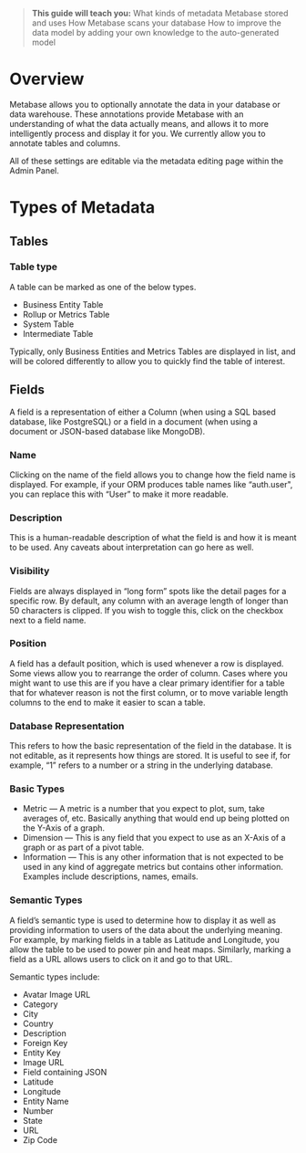 
> **This guide will teach you:**
> What kinds of metadata Metabase stored and uses
> How Metabase scans your database
> How to improve the data model by adding your own knowledge to the auto-generated model

# Overview

Metabase allows you to optionally annotate the data in your database or data warehouse. These annotations provide Metabase with an understanding of what the data actually means, and allows it to more intelligently process and display it for you. We currently allow you to annotate tables and columns. 

All of these settings are editable via the metadata editing page within the Admin Panel.

# Types of Metadata

## Tables

### Table type

A table can be marked as one of the below types. 

* Business Entity Table
* Rollup or Metrics Table
* System Table
* Intermediate Table

Typically, only Business Entities and Metrics Tables are displayed in list, and will be colored differently to allow you to quickly find the table of interest.

## Fields

A field is a representation of either a Column (when using a SQL based database, like PostgreSQL) or a field in a document (when using a document or JSON-based database like MongoDB). 

### Name

Clicking on the name of the field allows you to change how the field name is displayed. For example, if your ORM produces table names like “auth.user", you can replace this with “User” to make it more readable.

### Description

This is a human-readable description of what the field is and how it is meant to be used. Any caveats about interpretation can go here as well.

### Visibility

Fields are always displayed in “long form” spots like the detail pages for a specific row. By default, any column with an average length of longer than 50 characters is clipped. If you wish to toggle this, click on the checkbox next to a field name.

### Position

A field has a default position, which is used whenever a row is displayed. Some views allow you to rearrange the order of column. Cases where you might want to use this are if you have a clear primary identifier for a table that for whatever reason is not the first column, or to move variable length columns to the end to make it easier to scan a table. 

### Database Representation

This refers to how the basic representation of the field in the database. It is not editable, as it represents how things are stored. It is useful to see if, for example, “1” refers to a number or a string in the underlying database.

### Basic Types

* Metric — A metric is a number that you expect to plot, sum, take averages of, etc. Basically anything that would end up being plotted on the Y-Axis of a graph.
* Dimension — This is any field that you expect to use as an X-Axis of a graph or as part of a pivot table. 
* Information — This is any other information that is not expected to be used in any kind of aggregate metrics but contains other information. Examples include descriptions, names, emails.

### Semantic Types

A field’s semantic type is used to determine how to display it as well as providing information to users of the data about the underlying meaning. For example, by marking fields in a table as Latitude and Longitude, you allow the table to be used to power pin and heat maps. Similarly, marking a field as a URL allows users to click on it and go to that URL.

Semantic types include:

* Avatar Image URL
* Category
* City
* Country
* Description
* Foreign Key
* Entity Key
* Image URL
* Field containing JSON
* Latitude
* Longitude
* Entity Name
* Number
* State
* URL
* Zip Code